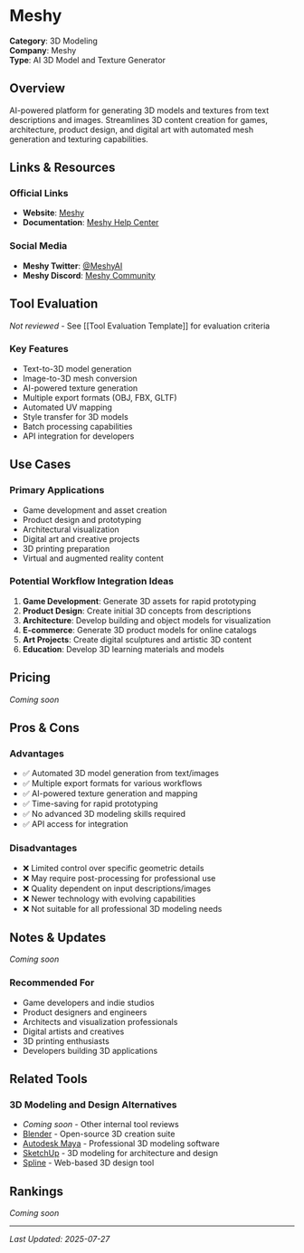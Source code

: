 # Meshy

**Category**: 3D Modeling  
**Company**: Meshy  
**Type**: AI 3D Model and Texture Generator  

## Overview

AI-powered platform for generating 3D models and textures from text descriptions and images. Streamlines 3D content creation for games, architecture, product design, and digital art with automated mesh generation and texturing capabilities.

## Links & Resources

### Official Links
- **Website**: [Meshy](https://meshy.ai/)
- **Documentation**: [Meshy Help Center](https://help.meshy.ai/)

### Social Media
- **Meshy Twitter**: [@MeshyAI](https://twitter.com/MeshyAI)
- **Meshy Discord**: [Meshy Community](https://discord.gg/meshy)

## Tool Evaluation

*Not reviewed* - See [[Tool Evaluation Template]] for evaluation criteria

### Key Features
- Text-to-3D model generation
- Image-to-3D mesh conversion
- AI-powered texture generation
- Multiple export formats (OBJ, FBX, GLTF)
- Automated UV mapping
- Style transfer for 3D models
- Batch processing capabilities
- API integration for developers

## Use Cases

### Primary Applications
- Game development and asset creation
- Product design and prototyping
- Architectural visualization
- Digital art and creative projects
- 3D printing preparation
- Virtual and augmented reality content

### Potential Workflow Integration Ideas
1. **Game Development**: Generate 3D assets for rapid prototyping
2. **Product Design**: Create initial 3D concepts from descriptions
3. **Architecture**: Develop building and object models for visualization
4. **E-commerce**: Generate 3D product models for online catalogs
5. **Art Projects**: Create digital sculptures and artistic 3D content
6. **Education**: Develop 3D learning materials and models

## Pricing

*Coming soon*

## Pros & Cons

### Advantages
- ✅ Automated 3D model generation from text/images
- ✅ Multiple export formats for various workflows
- ✅ AI-powered texture generation and mapping
- ✅ Time-saving for rapid prototyping
- ✅ No advanced 3D modeling skills required
- ✅ API access for integration

### Disadvantages
- ❌ Limited control over specific geometric details
- ❌ May require post-processing for professional use
- ❌ Quality dependent on input descriptions/images
- ❌ Newer technology with evolving capabilities
- ❌ Not suitable for all professional 3D modeling needs

## Notes & Updates

*Coming soon*

### Recommended For
- Game developers and indie studios
- Product designers and engineers
- Architects and visualization professionals
- Digital artists and creatives
- 3D printing enthusiasts
- Developers building 3D applications

## Related Tools

### 3D Modeling and Design Alternatives
- *Coming soon* - Other internal tool reviews
- [Blender](https://blender.org) - Open-source 3D creation suite
- [Autodesk Maya](https://autodesk.com/maya) - Professional 3D modeling software
- [SketchUp](https://sketchup.com) - 3D modeling for architecture and design
- [Spline](https://spline.design) - Web-based 3D design tool

## Rankings

*Coming soon*

---

*Last Updated: 2025-07-27*